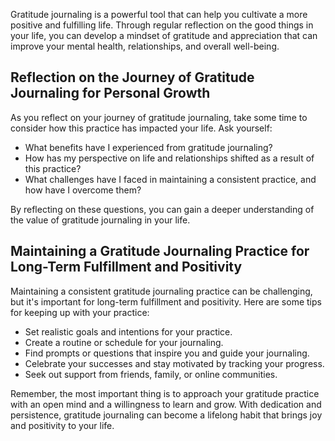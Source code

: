 

Gratitude journaling is a powerful tool that can help you cultivate a more positive and fulfilling life. Through regular reflection on the good things in your life, you can develop a mindset of gratitude and appreciation that can improve your mental health, relationships, and overall well-being.

Reflection on the Journey of Gratitude Journaling for Personal Growth
---------------------------------------------------------------------

As you reflect on your journey of gratitude journaling, take some time to consider how this practice has impacted your life. Ask yourself:

* What benefits have I experienced from gratitude journaling?
* How has my perspective on life and relationships shifted as a result of this practice?
* What challenges have I faced in maintaining a consistent practice, and how have I overcome them?

By reflecting on these questions, you can gain a deeper understanding of the value of gratitude journaling in your life.

Maintaining a Gratitude Journaling Practice for Long-Term Fulfillment and Positivity
------------------------------------------------------------------------------------

Maintaining a consistent gratitude journaling practice can be challenging, but it's important for long-term fulfillment and positivity. Here are some tips for keeping up with your practice:

* Set realistic goals and intentions for your practice.
* Create a routine or schedule for your journaling.
* Find prompts or questions that inspire you and guide your journaling.
* Celebrate your successes and stay motivated by tracking your progress.
* Seek out support from friends, family, or online communities.

Remember, the most important thing is to approach your gratitude practice with an open mind and a willingness to learn and grow. With dedication and persistence, gratitude journaling can become a lifelong habit that brings joy and positivity to your life.

